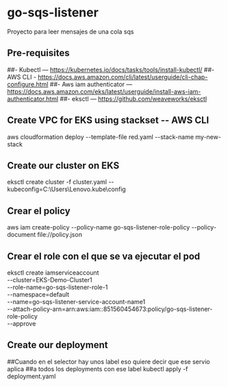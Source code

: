 # go-sqs-listener
Proyecto para leer mensajes de una cola sqs

## Pre-requisites
##- Kubectl —  https://kubernetes.io/docs/tasks/tools/install-kubectl/
##- AWS CLI -  https://docs.aws.amazon.com/cli/latest/userguide/cli-chap-configure.html
##- Aws iam authenticator — https://docs.aws.amazon.com/eks/latest/userguide/install-aws-iam-authenticator.html
##- eksctl — https://github.com/weaveworks/eksctl


## Create VPC for EKS using stackset -- AWS CLI
aws cloudformation deploy --template-file red.yaml --stack-name my-new-stack

## Create our cluster on EKS
eksctl create cluster -f cluster.yaml --kubeconfig=C:\Users\Lenovo\.kube\config

## Crear el policy
aws iam create-policy --policy-name go-sqs-listener-role-policy --policy-document file://policy.json

## Crear el role con el que se va ejecutar el pod
eksctl create iamserviceaccount \
  --cluster=EKS-Demo-Cluster1 \
  --role-name=go-sqs-listener-role-1 \
  --namespace=default \
  --name=go-sqs-listener-service-account-name1  \
  --attach-policy-arn=arn:aws:iam::851560454673:policy/go-sqs-listener-role-policy \
  --approve


## Create our deployment
##Cuando en el selector hay unos label eso quiere decir que ese servio aplica 
##a todos los deployments con ese label
kubectl apply -f deployment.yaml
